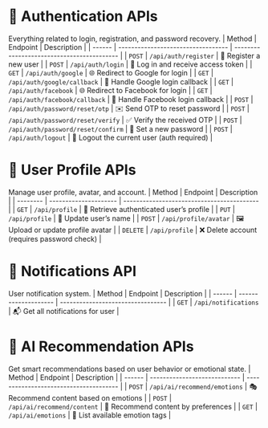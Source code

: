 # 🚀 Authentication APIs
Everything related to login, registration, and password recovery.
| Method | Endpoint                           | Description                                |
| ------ | ---------------------------------- | ------------------------------------------ |
| `POST` | `/api/auth/register`               | 🧾 Register a new user                     |
| `POST` | `/api/auth/login`                  | 🔐 Log in and receive access token         |
| `GET`  | `/api/auth/google`                 | 🌐 Redirect to Google for login            |
| `GET`  | `/api/auth/google/callback`        | 🔁 Handle Google login callback            |
| `GET`  | `/api/auth/facebook`               | 🌐 Redirect to Facebook for login          |
| `GET`  | `/api/auth/facebook/callback`      | 🔁 Handle Facebook login callback          |
| `POST` | `/api/auth/password/reset/otp`     | ✉️ Send OTP to reset password              |
| `POST` | `/api/auth/password/reset/verify`  | ✅ Verify the received OTP                  |
| `POST` | `/api/auth/password/reset/confirm` | 🔑 Set a new password                      |
| `POST` | `/api/auth/logout`                 | 🚪 Logout the current user (auth required) |


# 👤 User Profile APIs
Manage user profile, avatar, and account.
| Method   | Endpoint              | Description                                |
| -------- | --------------------- | ------------------------------------------ |
| `GET`    | `/api/profile`        | 📄 Retrieve authenticated user’s profile   |
| `PUT`    | `/api/profile`        | 📝 Update user’s name                      |
| `POST`   | `/api/profile/avatar` | 🖼 Upload or update profile avatar         |
| `DELETE` | `/api/profile`        | ❌ Delete account (requires password check) |


# 🔔 Notifications API
User notification system.
| Method | Endpoint             | Description                       |
| ------ | -------------------- | --------------------------------- |
| `GET`  | `/api/notifications` | 📬 Get all notifications for user |


# 🤖 AI Recommendation APIs
Get smart recommendations based on user behavior or emotional state.
| Method | Endpoint                     | Description                            |
| ------ | ---------------------------- | -------------------------------------- |
| `POST` | `/api/ai/recommend/emotions` | 🎭 Recommend content based on emotions |
| `POST` | `/api/ai/recommend/content`  | 🎯 Recommend content by preferences    |
| `GET`  | `/api/ai/emotions`           | 🧠 List available emotion tags         |
